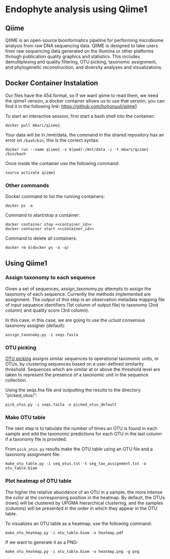 # Endophyte analysis using Qiime1
## Qiime
QIIME is an open-source bioinformatics pipeline for performing microbiome analysis from raw DNA sequencing data. 
QIIME is designed to take users from raw sequencing data generated on the Illumina or other platforms through publication quality graphics and statistics. 
This includes demultiplexing and quality filtering, OTU picking, taxonomic assignment, and phylogenetic reconstruction, and diversity analyses and visualizations.

## Docker Container Instalation
Our files have the 454 format, so if we want qiime to read them, we need the qiime1 version, a docker container allows us to use that version, you can find it in the following link: https://github.com/hohonuuli/qiime1
 
To start an interactive session, first start a bash shell into the container:

```
docker pull mbari/qiime1
```
Your data will be in /mnt/data, the command in the shared repository has an error on `/bash/bin`, this is the correct syntax:

```
docker run --name qiime1 -v $(pwd):/mnt/data -i -t mbari/qiime1 /bin/bash
```
Once inside the container use the following command:

```
source activate qiime1
```
### Other commands
Docker command to list the running containers:
```
docker ps -a
```
Command to atart/stop a container:
```
docker container stop <<container_id>>
docker container start <<container_id>>
```
Command to delete all containers:
```
docker rm $(docker ps -a -q)
```
## Using Qiime1
### Assign taxonomy to each sequence
Given a set of sequences, assign_taxonomy.py attempts to assign the taxonomy of each sequence. Currently the methods implemented are assignment. The output of this step is an observation metadata mapping file of input sequence identifiers (1st column of output file) to taxonomy (2nd column) and quality score (3rd column). 

In this case, in this case, we are going to use the uclust consensus taxonomy assigner (default):
```
assign_taxonomy.py -i seqs.fasta
```
### OTU picking
[OTU picking](http://qiime.org/scripts/pick_otus.html) assigns similar sequences to operational taxonomic units, or OTUs, by clustering sequences based on a user-defined similarity threshold. Sequences which are similar at or above the threshold level are taken to represent the presence of a taxonomic unit in the sequence collection.

Using the seqs.fna file and outputting the results to the directory “picked_otus/”:
```
pick_otus.py -i seqs.fasta -o picked_otus_default
```
### Make OTU table
The next step is to tabulate the number of times an OTU is found in each sample and add the taxonomic predictions for each OTU in the last column if a taxonomy file is provided.

From `pick_otus.py` results make the OTU table using an OTU file  and a taxonomy assignment file:
```
make_otu_table.py -i seq_otus.txt -t seg_tax_assignment.txt -o otu_table.biom
```
### Plot heatmap of OTU table
The higher the relative abundance of an OTU in a sample, the more intense the color at the corresponsing position in the heatmap. By default, the OTUs (rows) will be clustered by UPGMA hierarchical clustering, and the samples (columns) will be presented in the order in which they appear in the OTU table.

To visualizes an OTU table as a heatmap, use the following command:
```
make_otu_heatmap.py -i otu_table.biom -o heatmap.pdf
```
If we want to generate it as a PNG:
```
make_otu_heatmap.py -i otu_table.biom -o heatmap.png -g png
```
